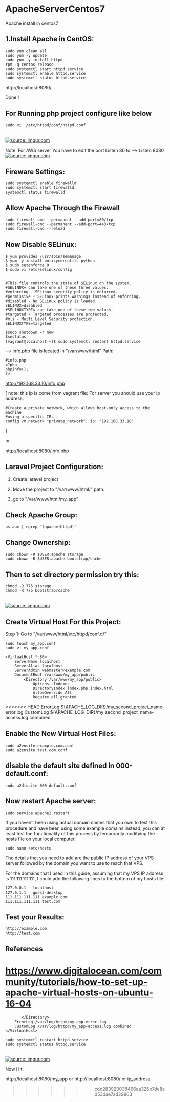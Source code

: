 # ApacheServerCentos7
Apache install in centos7

1.Install Apache in CentOS:
---------------------------
    sudo yum clean all
    sudo yum -y update
    sudo yum -y install httpd
    rpm -q centos-release
    sudo systemctl start httpd.service
    sudo systemctl enable httpd.service
    sudo systemctl status httpd.service

http://localhost:8080/

Done !

For Running php project configure like below
----------------------------------------------------

    sudo vi  /etc/httpd/conf/httpd.conf
</br>
<a href="https://imgur.com/8yQkS0i"><img src="https://i.imgur.com/8yQkS0i.png" title="source: imgur.com" /></a>

Note: For AWS server You have to edit the port Listen 80 to --> Listen 8080
</br>
<a href="https://imgur.com/HhujVVc"><img src="https://i.imgur.com/HhujVVc.png" title="source: imgur.com" /></a>


Fireware Settings:
-----------------------

    sudo systemctl enable firewalld
    sudo systemctl start firewalld
    systemctl status firewalld


Allow Apache Through the Firewall
--------------------------------------

    sudo firewall-cmd --permanent --add-port=80/tcp
    sudo firewall-cmd --permanent --add-port=443/tcp
    sudo firewall-cmd --reload



Now Disable SELinux:
--------------------------

    $ yum provides /usr/sbin/semanage
    $ yum -y install policycoreutils-python
    $ sudo setenforce 0
    $ sudo vi /etc/selinux/config


    #This file controls the state of SELinux on the system.
    #SELINUX= can take one of these three values:
    #enforcing - SELinux security policy is enforced.
    #permissive - SELinux prints warnings instead of enforcing.
    #disabled - No SELinux policy is loaded.
    SELINUX=disabled
    #SELINUXTYPE= can take one of these two values:
    #targeted - Targeted processes are protected,
    #mls - Multi Level Security protection.
    SELINUXTYPE=targeted
    
    $sudo shutdown -r now
    $sestatus
    [vagrant@localhost ~]$ sudo systemctl restart httpd.service

--> info.php file is located in "/var/www/html" Path:
```
#info.php
<?php
phpinfo();
?>

```

http://192.168.33.10/info.php 

[
note: this ip is come from vagrant file: For server you should use your ip address.

    #Create a private network, which allows host-only access to the machine
    #using a specific IP.
    config.vm.network "private_network", ip: "192.168.33.10"
  
]

or

http://localhost:8080/info.php


Laravel Project Configuration:
-------------------------------------
1. Create laravel project

2. Move the project to "/var/www/html/" path.

3. go to "/var/www/html/my_app"


Check Apache Group:
---------------------

    ps aux | egrep '(apache|httpd)'


Change Ownership:
---------------------

    sudo chown -R $USER:apache storage
    sudo chown -R $USER:apache bootstrap/cache


Then to set directory permission try this:
--------------------------------------------

    chmod -R 775 storage
    chmod -R 775 bootstrap/cache

</br>
<a href="https://imgur.com/nNkFVaq"><img src="https://i.imgur.com/nNkFVaq.png" title="source: imgur.com" /></a>

Create Virtual Host For this Project:
------------------------------------------
Step 1: Go to "/var/www/html/etc/httpd/conf.d/"

    sudo touch my_app.conf
    sudo vi my_app.conf

    <VirtualHost *:80>
        ServerName localhost
        ServerAlias localhost
        ServerAdmin webmaster@example.com
        DocumentRoot /var/www/my_app/public
            <Directory /var/www/my_app/public>
                Options -Indexes
                DirectoryIndex index.php index.html
                AllowOverride All
                Require all granted
<<<<<<< HEAD
          </Directory>
        ErrorLog ${APACHE_LOG_DIR}/my_second_project_name-error.log
        CustomLog ${APACHE_LOG_DIR}/my_second_project_name-access.log combined
    </VirtualHost>
    
Enable the New Virtual Host Files:
-----------------------------------
    sudo a2ensite example.com.conf
    sudo a2ensite test.com.conf
    
disable the default site defined in 000-default.conf:
-------------------------------------------------------
    sudo a2dissite 000-default.conf
    
 Now restart Apache server:
 ---------------------------
    sudo service apache2 restart
    
If you haven’t been using actual domain names that you own to test this procedure and have been using some example domains instead, you can at least test the functionality of this process by temporarily modifying the hosts file on your local computer.

    sudo nano /etc/hosts
    
The details that you need to add are the public IP address of your VPS server followed by the domain you want to use to reach that VPS.

For the domains that I used in this guide, assuming that my VPS IP address is 111.111.111.111, I could add the following lines to the bottom of my hosts file:

    127.0.0.1   localhost
    127.0.1.1   guest-desktop
    111.111.111.111 example.com
    111.111.111.111 test.com
    
Test your Results:
-------------------
    http://example.com
    http://test.com

References
------------
https://www.digitalocean.com/community/tutorials/how-to-set-up-apache-virtual-hosts-on-ubuntu-16-04
=======
           </Directory>
        ErrorLog /var/log/httpd/my_app-error.log
        CustomLog /var/log/httpd/my_app-access.log combined
    </VirtualHost>

    sudo systemctl restart httpd.service
    sudo systemctl status httpd.service


</br>
<a href="https://imgur.com/EqM0K4G"><img src="https://i.imgur.com/EqM0K4G.png" title="source: imgur.com" /></a>

Now Hit:

http://localhost:8080/my_app or http://localhost:8080/ or ip_address



>>>>>>> cdd283920038466aa325b7de8e053dae7ad29863
